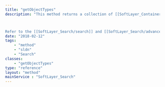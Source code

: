 ```yaml
---
title: "getObjectTypes"
description: "This method returns a collection of [[SoftLayer_Container_Search_ObjectType]] containers that specify which indexed object types and properties are exposed for the current user.  These object types can be used to discover searchable data and to create or validate object index search strings. 



Refer to the [[SoftLayer_Search/search]] and [[SoftLayer_Search/advancedSearch]] methods for information on using object types and properties in search strings. "
date: "2018-02-12"
tags:
    - "method"
    - "sldn"
    - "Search"
classes:
    - "getObjectTypes"
type: "reference"
layout: "method"
mainService : "SoftLayer_Search"
---
```

